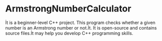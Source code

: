 # ArmstrongNumberCalculator

 İt is a beginner-level C++ project. 
 This program checks whether a given number is an Armstrong number or not.İt. It is open-source and contains source files.İt may help you develop C++ programming skills.

 

